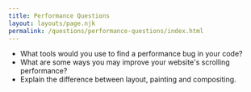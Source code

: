 ```yaml
---
title: Performance Questions
layout: layouts/page.njk
permalink: /questions/performance-questions/index.html
---
```


* What tools would you use to find a performance bug in your code?
* What are some ways you may improve your website's scrolling performance?
* Explain the difference between layout, painting and compositing.
